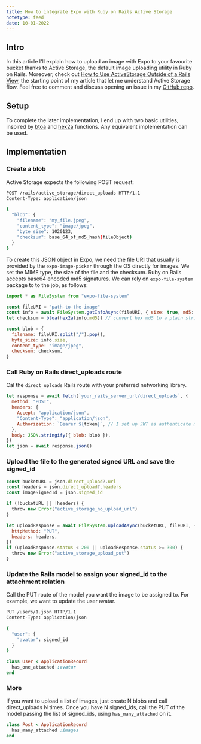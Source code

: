 ```yaml
---
title: How to integrate Expo with Ruby on Rails Active Storage
notetype: feed
date: 10-01-2022
---
```


## Intro

In this article I'll explain how to upload an image with Expo to your favourite bucket thanks to Active Storage, the default image uploading utility in Ruby on Rails.
Moreover, check out [How to Use ActiveStorage Outside of a Rails View](https://cameronbothner.com/activestorage-beyond-rails-views/), the starting point of my article that let me understand Active Storage flow. Feel free to comment and discuss opening an issue in my [GitHub repo](https://github.com/LucaGaspa/lucagaspa.github.io/issues).

## Setup

To complete the later implementation, I end up with two basic utilities, inspired by [btoa](https://github.com/davidchambers/Base64.js/blob/master/base64.js) and [hex2a](https://stackoverflow.com/a/3745677) functions. Any equivalent implementation can be used.

## Implementation

### Create a blob

Active Storage expects the following POST request:

```bash
POST /rails/active_storage/direct_uploads HTTP/1.1
Content-Type: application/json

{
  "blob": {
    "filename": "my_file.jpeg",
    "content_type": "image/jpeg",
    "byte_size": 1020123,
    "checksum": base_64_of_md5_hash(fileObject)
  }
}
```

To create this JSON object in Expo, we need the file URI that usually is provided by the `expo-image-picker` through the OS directly for images. We set the MIME type, the size of the file and the checksum. Ruby on Rails accepts base64 encoded md5 signatures. We can rely on `expo-file-system` package to to the job, as follows:

```javascript
import * as FileSystem from "expo-file-system"

const fileURI = "path-to-the-image"
const info = await FileSystem.getInfoAsync(fileURI, { size: true, md5: true })
let checksum = btoa(hex2a(info.md5)) // convert hex md5 to a plain string and then into base64

const blob = {
  filename: fileURI.split("/").pop(),
  byte_size: info.size,
  content_type: "image/jpeg",
  checksum: checksum,
}
```

### Call Ruby on Rails direct_uploads route

Cal the `direct_uploads` Rails route with your preferred networking library.

```javascript
let response = await fetch(`your_rails_server_url/direct_uploads`, {
  method: "POST",
  headers: {
    Accept: "application/json",
    "Content-Type": "application/json",
    Authorization: `Bearer ${token}`, // I set up JWT as authenticate mechanism
  },
  body: JSON.stringify({ blob: blob }),
})
let json = await response.json()
```

### Upload the file to the generated signed URL and save the signed_id

```javascript
const bucketURL = json.direct_upload?.url
const headers = json.direct_upload?.headers
const imageSignedId = json.signed_id

if (!bucketURL || !headers) {
  throw new Error("active_storage_no_upload_url")
}

let uploadResponse = await FileSystem.uploadAsync(bucketURL, fileURI, {
  httpMethod: "PUT",
  headers: headers,
})
if (uploadResponse.status < 200 || uploadResponse.status >= 300) {
  throw new Error("active_storage_upload_put")
}
```

### Update the Rails model to assign your signed_id to the attachment relation

Call the PUT route of the model you want the image to be assigned to. For example, we want to update the user avatar.

```bash
PUT /users/1.json HTTP/1.1
Content-Type: application/json

{
  "user": {
    "avatar": signed_id
  }
}
```

```ruby
class User < ApplicationRecord
  has_one_attached :avatar
end
```

### More

If you want to upload a list of images, just create N blobs and call direct_uploads N times. Once you have N signed_ids, call the PUT of the model passing the list of signed_ids, using `has_many_attached` on it.

```ruby
class Post < ApplicationRecord
  has_many_attached :images
end
```
